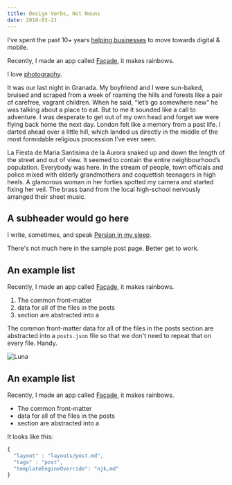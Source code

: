 ```yaml
---
title: Design Verbs, Not Nouns
date: 2018-03-21
---
```


I’ve spent the past 10+ years [helping businesses](https://uk.linkedin.com/in/rafalpast) to move towards digital & mobile.

Recently, I made an app called [Façade](http://facade.photo/), it makes rainbows.

I love [photography](https://www.instagram.com/rafalpast/).


It was our last night in Granada. My boyfriend and I were sun-baked, bruised and scraped from a week of roaming the hills and forests like a pair of carefree, vagrant children. When he said, “let’s go somewhere new” he was talking about a place to eat. But to me it sounded like a call to adventure. I was desperate to get out of my own head and forget we were flying back home the next day. London felt like a memory from a past life. I darted ahead over a little hill, which landed us directly in the middle of the most formidable religious procession I’ve ever seen.

La Fiesta de Maria Santisima de la Aurora snaked up and down the length of the street and out of view. It seemed to contain the entire neighbourhood’s population. Everybody was here. In the stream of people, town officials and police mixed with elderly grandmothers and coquettish teenagers in high heels. A glamorous woman in her forties spotted my camera and started fixing her veil. The brass band from the local high-school nervously arranged their sheet music.

## A subheader would go here

I write, sometimes,
and speak [Persian in my sleep](https://twitter.com/rafalpast). 

There's not much here in the sample post page. Better get to work.


## An example list

Recently, I made an app called [Façade](http://facade.photo/), it makes rainbows.


1. The common front-matter 
2. data for all of the files in the posts
3. section are abstracted into a

The common front-matter data for all of the files in the posts section are abstracted into a `posts.json` file so that we don't need to repeat that on every file. Handy.

![Luna](/images/luna.jpg)


## An example list

Recently, I made an app called [Façade](http://facade.photo/), it makes rainbows.


- The common front-matter 
- data for all of the files in the posts
- section are abstracted into a


It looks like this:

```js
{
  "layout" : "layouts/post.md",
  "tags" : "post",
  "templateEngineOverride": "njk,md"
}
```


